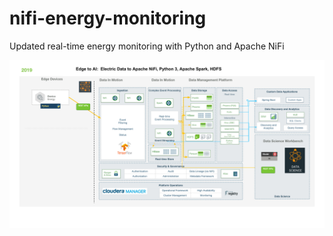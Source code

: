 # nifi-energy-monitoring
Updated real-time energy monitoring with Python and Apache NiFi

![Image of Eenrgy Meter Architecture](energymeter.jpg)
